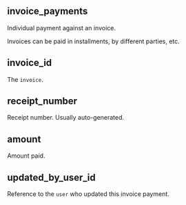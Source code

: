 ## invoice_payments

Individual payment against an invoice.

Invoices can be paid in installments, by different parties, etc.

## invoice_id

The `invoice`.

## receipt_number

Receipt number. Usually auto-generated.

## amount

Amount paid.

## updated_by_user_id

Reference to the `user` who updated this invoice payment.

